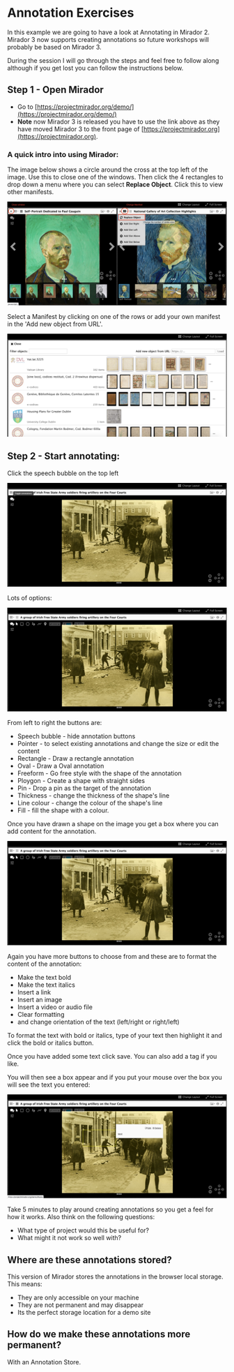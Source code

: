 # Annotation Exercises

In this example we are going to have a look at Annotating in Mirador 2. Mirador 3 now supports creating annotations so future workshops will probably be based on Mirador 3. 

During the session I will go through the steps and feel free to follow along although if you get lost you can follow the instructions below.

## Step 1 - Open Mirador

 * Go to [https://projectmirador.org/demo/](https://projectmirador.org/demo/)
 * __Note__ now Mirador 3 is released you have to use the link above as they have moved Mirador 3 to the front page of [https://projectmirador.org](https://projectmirador.org).

### A quick intro into using Mirador: 

The image below shows a circle around the cross at the top left of the image. Use this to close one of the windows. Then click the 4 rectangles to drop down a menu where you can select **Replace Object**. Click this to view other manifests.

![image](images/annos_mirador.png)    

Select a Manifest by clicking on one of the rows or add your own manifest in the 'Add new object from URL'.

![image](images/annos_select_manifest.png)    

## Step 2 - Start annotating: 
Click the speech bubble on the top left

![image](images/annos_toggle_annotations.png)  

Lots of options:

![image](images/annos_anno_options.png)  

From left to right the buttons are:
 * Speech bubble - hide annotation buttons
 * Pointer - to select existing annotations and change the size or edit the content
 * Rectangle - Draw a rectangle annotation
 * Oval - Draw a Oval annotation
 * Freeform - Go free style with the shape of the annotation
 * Ploygon - Create a shape with straight sides
 * Pin - Drop a pin as the target of the annotation
 * Thickness - change the thickness of the shape's line
 * Line colour - change the colour of the shape's line
 * Fill - fill the shape with a colour. 

Once you have drawn a shape on the image you get a box where you can add content for the annotation.

![image](images/annos_anno_options.png)  

Again you have more buttons to choose from and these are to format the content of the annotation:
 * Make the text bold
 * Make the text italics
 * Insert a link
 * Insert an image
 * Insert a video or audio file
 * Clear formatting
 * and change orientation of the text (left/right or right/left)

To format the text with bold or italics, type of your text then highlight it and click the bold or italics button. 

Once you have added some text click save. You can also add a tag if you like. 
 
You will then see a box appear and if you put your mouse over the box you will see the text you entered:

![image](images/annos_created.png)  

Take 5 minutes to play around creating annotations so you get a feel for how it works. Also think on the following questions:

 * What type of project would this be useful for?
 * What might it not work so well with?

## Where are these annotations stored?

This version of Mirador stores the annotations in the browser local storage. This means:

 * They are only accessible on your machine
 * They are not permanent and may disappear
 * Its the perfect storage location for a demo site

## How do we make these annotations more permanent?

With an Annotation Store.
